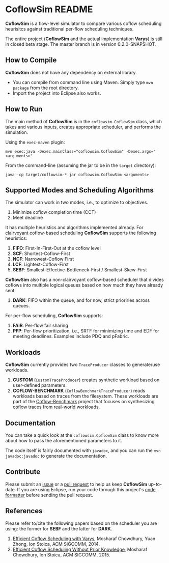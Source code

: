 # CoflowSim README

**CoflowSim** is a flow-level simulator to compare various coflow scheduling heurisitcs against traditional per-flow scheduling techniques. 

The entire project (**CoflowSim** and the actual implementation **Varys**) is still in closed beta stage. The master branch is in version 0.2.0-SNAPSHOT.

## How to Compile
**CoflowSim** does not have any dependency on external library.

* You can compile from command line using Maven. Simply type `mvn package` from the root directory.
* Import the project into Eclipse also works.

## How to Run
The main method of **CoflowSim** is in the `coflowsim.CoflowSim` class, which takes and various inputs, creates appropriate scheduler, and performs the simulation.

Using the `exec-maven` plugin:

```
mvn exec:java -Dexec.mainClass="coflowsim.CoflowSim" -Dexec.args="<arguments>"
```

From the command-line (assuming the jar to be in the `target` directory):

```
java -cp target/coflowsim-*.jar coflowsim.CoflowSim <arguments>
```

## Supported Modes and Scheduling Algorithms
The simulator can work in two modes, i.e., to optimize to objectives.

1. Minimize coflow completion time (CCT)
2. Meet deadline

It has multiple heuristics and algorithms implemented already. 
For clairvoyant coflow-based scheduling **CoflowSim** supports the following heuristics:

1. **FIFO**: First-In-First-Out at the coflow level
2. **SCF**: Shortest-Coflow-First
3. **NCF**: Narrowest-Coflow First
4. **LCF**: Lightest-Coflow-First 
5. **SEBF**: Smallest-Effective-Bottleneck-First / Smallest-Skew-First

**CoflowSim** also has a non-clairvoyant coflow-based scheduler that divides coflows into multiple logical queues based on how much they have already sent:

1. **DARK**: FIFO within the queue, and for now, strict prioriries across queues.

For per-flow scheduling, **CoflowSim** supports:

1. **FAIR**: Per-flow fair sharing
2. **PFP**: Per-flow prioritization, i.e., SRTF for minimizing time and EDF for meeting deadlines. Examples include PDQ and pFabric.

## Workloads
**CoflowSim** currently provides two `TraceProducer` classes to generate/use workloads. 

1. **CUSTOM** (`CustomTraceProducer`) creates synthetic workload based on user-defined parameters.
2. **COFLOW-BENCHMARK** (`CoflowBenchmarkTraceProducer`) reads workloads based on traces from the filesystem. These workloads are part of the <a href="https://github.com/coflow/coflow-benchmark">Coflow-Benchmark</a> project that focuses on synthesizing coflow traces from real-world workloads.

## Documentation
You can take a quick look at the `coflowsim.CoflowSim` class to know more about how to pass the aforementioned parameters to it.

The code itself is fairly documented with `javadoc`, and you can run the `mvn javadoc:javadoc` to generate the documentation.

## Contribute
Please submit an <a href="https://github.com/coflow/coflowsim/issues">issue</a> or a <a href="https://github.com/coflow/coflowsim/pulls">pull request</a> to help us keep **CoflowSim** up-to-date. 
If you are using Eclipse, run your code through this project's <a href="https://github.com/coflow/coflowsim/blob/master/CoflowSim-EclipseFormatter.xml">code formatter</a> before sending the pull request.

## References
Please refer to/cite the following papers based on the scheduler you are using: the former for **SEBF** and the latter for **DARK**.

1. <a href="http://www.mosharaf.com/wp-content/uploads/varys-sigcomm14.pdf">Efficient Coflow Scheduling with Varys</a>, Mosharaf Chowdhury, Yuan Zhong, Ion Stoica, ACM SIGCOMM, 2014.
2. <a href="http://www.mosharaf.com/wp-content/uploads/aalo-sigcomm15.pdf">Efficient Coflow Scheduling Without Prior Knowledge</a>, Mosharaf Chowdhury, Ion Stoica, ACM SIGCOMM, 2015.
